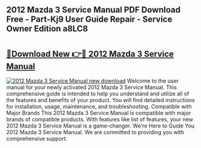 ## 2012 Mazda 3 Service Manual PDF Download Free - Part-Kj9 User Guide Repair - Service Owner Edition a8LC8

# <h2><a href="http://bc31953.oget.top/?id=2012+Mazda+3+Service+Manual">🔗Download New 👉🔴 2012 Mazda 3 Service Manual</a></h2>

[![2012 Mazda 3 Service Manual new download](https://i.imgur.com/5g1atiW.png)](http://bc31953.oget.top/?id=2012+Mazda+3+Service+Manual)
Welcome to the user manual for your newly activated 2012 Mazda 3 Service Manual. This comprehensive guide is intended to help you understand and utilize all of the features and benefits of your product. You will find detailed instructions for installation, usage, maintenance, and troubleshooting. Compatible with Major Brands This 2012 Mazda 3 Service Manual is compatible with major brands of compatible products. With features like list of features, your new 2012 Mazda 3 Service Manual is a game-changer. We're Here to Guide You 2012 Mazda 3 Service Manual. We are committed to providing you with comprehensive support.
